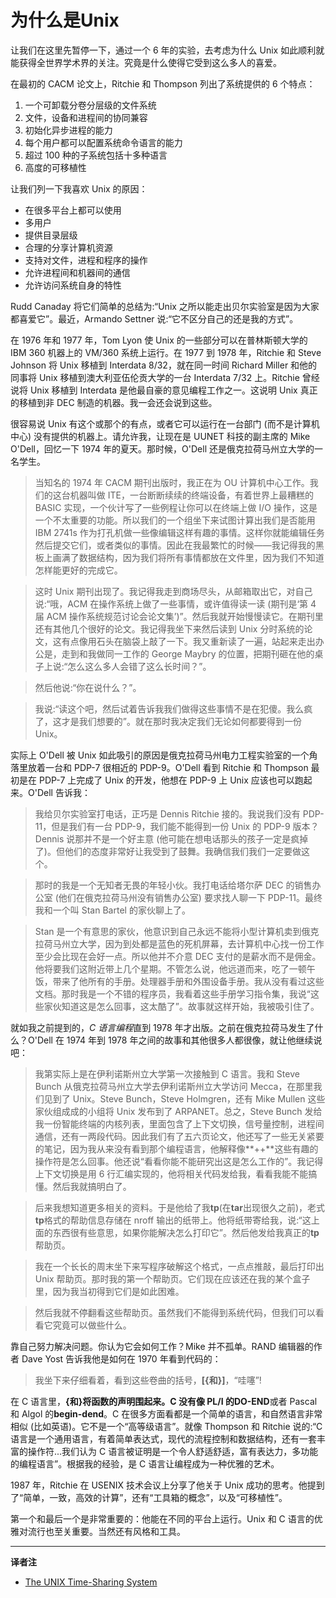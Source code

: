 # 为什么是Unix

让我们在这里先暂停一下，通过一个 6 年的实验，去考虑为什么 Unix 如此顺利就能获得全世界学术界的关注。究竟是什么使得它受到这么多人的喜爱。

在最初的 CACM 论文上，Ritchie 和 Thompson 列出了系统提供的 6 个特点：

1. 一个可卸载分卷分层级的文件系统
2. 文件，设备和进程间的协同兼容
3. 初始化异步进程的能力
4. 每个用户都可以配置系统命令语言的能力
5. 超过 100 种的子系统包括十多种语言
6. 高度的可移植性

让我们列一下我喜欢 Unix 的原因：

* 在很多平台上都可以使用
* 多用户
* 提供目录层级
* 合理的分享计算机资源
* 支持对文件，进程和程序的操作
* 允许进程间和机器间的通信
* 允许访问系统自身的特性

Rudd Canaday 将它们简单的总结为:“Unix 之所以能走出贝尔实验室是因为大家都喜爱它”。最近，Armando Settner 说:“它不区分自己的还是我的方式”。

在 1976 年和 1977 年，Tom Lyon 使 Unix 的一些部分可以在普林斯顿大学的 IBM 360 机器上的 VM/360 系统上运行。在 1977 到 1978 年，Ritchie 和 Steve Johnson 将 Unix 移植到 Interdata 8/32，就在同一时间 Richard Miller 和他的同事将 Unix 移植到澳大利亚伍伦贡大学的一台 Interdata 7/32 上。Ritchie 曾经说将 Unix 移植到 Interdata 是他最自豪的意见编程工作之一。这说明 Unix 真正的移植到非 DEC 制造的机器。我一会还会说到这些。

很容易说 Unix 有这个或那个的有点，或者它可以运行在一台部门 (而不是计算机中心) 没有提供的机器上。请允许我，让现在是 UUNET 科技的副主席的 Mike O'Dell，回忆一下 1974 年的夏天。那时候，O'Dell 还是俄克拉荷马州立大学的一名学生。

> 当知名的 1974 年 CACM 期刊出版时，我正在为 OU 计算机中心工作。我们的这台机器叫做 ITE，一台断断续续的终端设备，有着世界上最糟糕的 BASIC 实现，一个伙计写了一些例程让你可以在终端上做 I/O 操作，这是一个不太重要的功能。所以我们的一个组坐下来试图计算出我们是否能用 IBM 2741s 作为打孔机做一些像编辑这样有趣的事情。这样你就能编辑任务然后提交它们，或者类似的事情。因此在我最繁忙的时候——我记得我的黑板上画满了数据结构，因为我们将所有事情都放在文件里，因为我们不知道怎样能更好的完成它。

> 这时 Unix 期刊出现了。我记得我走到商场尽头，从邮箱取出它，对自己说:“哦，ACM 在操作系统上做了一些事情，或许值得读一读 (期刊是‘第 4 届 ACM 操作系统规范讨论会论文集’)”。然后我就开始慢慢读它。在期刊里还有其他几个很好的论文。我记得我坐下来然后读到 Unix 分时系统的论文，这有点像用石头在脑袋上敲了一下。我又重新读了一遍，站起来走出办公是，走到和我做同一工作的 George Maybry 的位置，把期刊砸在他的桌子上说:“怎么这么多人会错了这么长时间？”。

> 然后他说:“你在说什么？”。

> 我说:“读这个吧，然后试着告诉我我们做得这些事情不是在犯傻。我么疯了，这才是我们想要的”。就在那时我决定我们无论如何都要得到一份 Unix。

实际上 O'Dell 被 Unix 如此吸引的原因是俄克拉荷马州电力工程实验室的一个角落里放着一台和 PDP-7 很相近的 PDP-9。O'Dell 看到 Ritchie 和 Thompson 最初是在 PDP-7 上完成了 Unix 的开发，他想在 PDP-9 上 Unix 应该也可以跑起来。O'Dell 告诉我：

> 我给贝尔实验室打电话，正巧是 Dennis Ritchie 接的。我说我们没有 PDP-11，但是我们有一台 PDP-9，我们能不能得到一份 Unix 的 PDP-9 版本？Dennis 说那并不是一个好主意 (他可能在想电话那头的孩子一定是疯掉了)。但他们的态度非常好让我受到了鼓舞。我确信我们我们一定要做这个。

> 那时的我是一个无知者无畏的年轻小伙。我打电话给塔尔萨 DEC 的销售办公室 (他们在俄克拉荷马州没有销售办公室) 要求找人聊一下 PDP-11。最终我和一个叫 Stan Bartel 的家伙聊上了。

> Stan 是一个有意思的家伙，他意识到自己永远不能将小型计算机卖到俄克拉荷马州立大学，因为到处都是蓝色的死机屏幕，去计算机中心找一份工作至少会比现在会好一点。所以他并不介意 DEC 支付的是薪水而不是佣金。他将要我们这附近带上几个星期。不管怎么说，他远道而来，吃了一顿午饭，带来了他所有的手册。处理器手册和外围设备手册。我从没有看过这些文档。那时我是一个不错的程序员，我看着这些手册学习指令集，我说“这些家伙知道这是怎么回事，这太酷了”。故事就这样开始，我被吸引住了。

就如我之前提到的，*C 语言编程*直到 1978 年才出版。之前在俄克拉荷马发生了什么？O'Dell 在 1974 年到 1978 年之间的故事和其他很多人都很像，就让他继续说吧：

> 我第实际上是在伊利诺斯州立大学第一次接触到 C 语言。我和 Steve Bunch 从俄克拉荷马州立大学去伊利诺斯州立大学访问 Mecca，在那里我们见到了 Unix。Steve Bunch，Steve Holmgren，还有 Mike Mullen 这些家伙组成成的小组将 Unix 发布到了 ARPANET。总之，Steve Bunch 发给我一份智能终端的内核列表，里面包含了上下文切换，信号量控制，进程间通信，还有一两段代码。因此我们有了五六页论文，他还写了一些无关紧要的笔记，因为我从来没有看到那个编程语言，他解释像**++**这些有趣的操作符是怎么回事。他还说“看看你能不能研究出这是怎么工作的”。我记得上下文切换是用 6 行汇编实现的，他将相关代码发给我，看看我能不能搞懂。然后我就搞明白了。

> 后来我想知道更多相关的资料。于是他给了我**tp**(在**tar**出现很久之前)，老式**tp**格式的帮助信息存储在 nroff 输出的纸带上。他将纸带寄给我，说:“这上面的东西很有些意思，如果你能解决怎么打印它”。然后他发给我真正的**tp**帮助页。

> 我在一个长长的周末坐下来写程序破解这个格式，一点点推敲，最后打印出 Unix 帮助页。那时我的第一个帮助页。它们现在应该还在我的某个盒子里，因为我当初得到它们是如此困难。

> 然后我就不停翻看这些帮助页。虽然我们不能得到系统代码，但我们可以看看它究竟可以做些什么。

靠自己努力解决问题。你认为它会如何工作？Mike 并不孤单。RAND 编辑器的作者 Dave Yost 告诉我他是如何在 1970 年看到代码的：

> 我坐下来仔细看着，看到这些卷曲的括号，**[{**和**}]**，“哇噻”!

在 C 语言里，**{**和**}**将函数的声明围起来。C 没有像 PL/I 的**DO-END**或者 Pascal 和 Algol 的**begin-dend**。C 在很多方面看都是一个简单的语言，和自然语言非常相似 (比如英语)。它不是一个“高等级语言”。就像 Thompson 和 Ritchie 说的:“C 语言是一个通用语言，有着简单表达式，现代的流程控制和数据结构，还有一套丰富的操作符...我们认为 C 语言被证明是一个令人舒适舒适，富有表达力，多功能的编程语言”。根据我的经验，是 C 语言让编程成为一种优雅的艺术。

1987 年，Ritchie 在 USENIX 技术会议上分享了他关于 Unix 成功的思考。他提到了“简单，一致，高效的计算”，还有“工具箱的概念”，以及“可移植性”。

第一个和最后一个是非常重要的：他能在不同的平台上运行。Unix 和 C 语言的优雅对流行也至关重要。当然还有风格和工具。



---
**译者注**

* [The UNIX Time-Sharing System](https://people.eecs.berkeley.edu/~brewer/cs262/unix.pdf)
